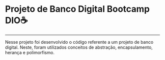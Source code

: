 # Projeto de Banco Digital Bootcamp DIO:coffee:

------



Nesse projeto foi desenvolvido o código referente a um projeto de banco digital. Neste, foram utilizados conceitos de abstração, encapsulamento, herança e polimorfismo. 